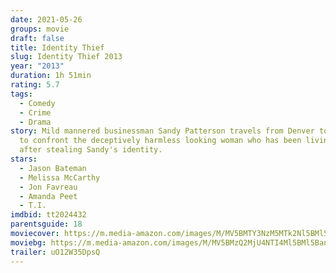 ```yaml
---
date: 2021-05-26
groups: movie
draft: false
title: Identity Thief
slug: Identity Thief 2013
year: "2013"
duration: 1h 51min
rating: 5.7
tags:
  - Comedy
  - Crime
  - Drama
story: Mild mannered businessman Sandy Patterson travels from Denver to Florida
  to confront the deceptively harmless looking woman who has been living it up
  after stealing Sandy's identity.
stars:
  - Jason Bateman
  - Melissa McCarthy
  - Jon Favreau
  - Amanda Peet
  - T.I.
imdbid: tt2024432
parentsguide: 18
moviecover: https://m.media-amazon.com/images/M/MV5BMTY3NzM5MTk2Nl5BMl5BanBnXkFtZTcwMDQ4MjQ3OA@@._V1_FMjpg_UX1000_.jpg
moviebg: https://m.media-amazon.com/images/M/MV5BMzQ2MjU4NTI4Ml5BMl5BanBnXkFtZTcwNjQ2NTM1OA@@._V1_FMjpg_UX1280_.jpg
trailer: uO12W35DpsQ
---
```

